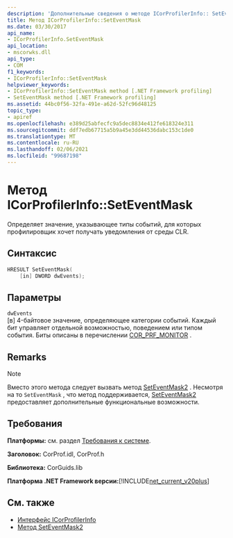 ```yaml
---
description: 'Дополнительные сведения о методе ICorProfilerInfo:: SetEventMask'
title: Метод ICorProfilerInfo::SetEventMask
ms.date: 03/30/2017
api_name:
- ICorProfilerInfo.SetEventMask
api_location:
- mscorwks.dll
api_type:
- COM
f1_keywords:
- ICorProfilerInfo::SetEventMask
helpviewer_keywords:
- ICorProfilerInfo::SetEventMask method [.NET Framework profiling]
- SetEventMask method [.NET Framework profiling]
ms.assetid: 44bc0f56-32fa-491e-a62d-52fc96d48125
topic_type:
- apiref
ms.openlocfilehash: e389d25abfecfc9a5dec8834e412fe618324e311
ms.sourcegitcommit: ddf7edb67715a5b9a45e3dd44536dabc153c1de0
ms.translationtype: MT
ms.contentlocale: ru-RU
ms.lasthandoff: 02/06/2021
ms.locfileid: "99687198"
---
```

# <a name="icorprofilerinfoseteventmask-method"></a>Метод ICorProfilerInfo::SetEventMask

Определяет значение, указывающее типы событий, для которых профилировщик хочет получать уведомления от среды CLR.  
  
## <a name="syntax"></a>Синтаксис  
  
```cpp  
HRESULT SetEventMask(  
    [in] DWORD dwEvents);  
```  
  
## <a name="parameters"></a>Параметры  

 `dwEvents`  
 [в] 4-байтовое значение, определяющее категории событий. Каждый бит управляет отдельной возможностью, поведением или типом события. Биты описаны в перечислении [COR_PRF_MONITOR](cor-prf-monitor-enumeration.md) .  
  
## <a name="remarks"></a>Remarks  
  
> [!NOTE]
> Вместо этого метода следует вызвать метод [SetEventMask2](icorprofilerinfo5-seteventmask2-method.md) . Несмотря на то `SetEventMask` , что метод поддерживается, [SetEventMask2](icorprofilerinfo5-seteventmask2-method.md) предоставляет дополнительные функциональные возможности.  
  
## <a name="requirements"></a>Требования  

 **Платформы:** см. раздел [Требования к системе](../../get-started/system-requirements.md).  
  
 **Заголовок:** CorProf.idl, CorProf.h  
  
 **Библиотека:** CorGuids.lib  
  
 **Платформа .NET Framework версии:**[!INCLUDE[net_current_v20plus](../../../../includes/net-current-v20plus-md.md)]  
  
## <a name="see-also"></a>См. также

- [Интерфейс ICorProfilerInfo](icorprofilerinfo-interface.md)
- [Метод SetEventMask2](icorprofilerinfo5-seteventmask2-method.md)
